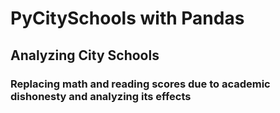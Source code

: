 # PyCitySchools with Pandas
## Analyzing City Schools 
### Replacing math and reading scores due to academic dishonesty and analyzing its effects

